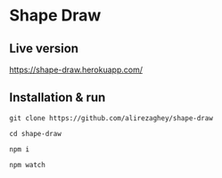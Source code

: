 # Shape Draw

## Live version
https://shape-draw.herokuapp.com/

## Installation & run
`git clone https://github.com/alirezaghey/shape-draw`

`cd shape-draw`

`npm i`

`npm watch`